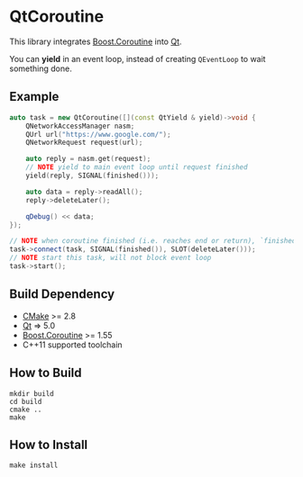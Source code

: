 # QtCoroutine

This library integrates [Boost.Coroutine] into [Qt].

You can **yield** in an event loop, instead of creating `QEventLoop` to wait
something done.

## Example

```cpp
auto task = new QtCoroutine([](const QtYield & yield)->void {
    QNetworkAccessManager nasm;
    QUrl url("https://www.google.com/");
    QNetworkRequest request(url);

    auto reply = nasm.get(request);
    // NOTE yield to main event loop until request finished
    yield(reply, SIGNAL(finished()));

    auto data = reply->readAll();
    reply->deleteLater();

    qDebug() << data;
});

// NOTE when coroutine finished (i.e. reaches end or return), `finished()` emitted
task->connect(task, SIGNAL(finished()), SLOT(deleteLater()));
// NOTE start this task, will not block event loop
task->start();
```

## Build Dependency

* [CMake] >= 2.8
* [Qt] => 5.0
* [Boost.Coroutine] >= 1.55
* C++11 supported toolchain

## How to Build

```
mkdir build
cd build
cmake ..
make
```

## How to Install

```
make install
```


[Boost.Coroutine]: http://www.boost.org/
[CMake]: http://www.cmake.org/
[Qt]: http://qt-project.org/
